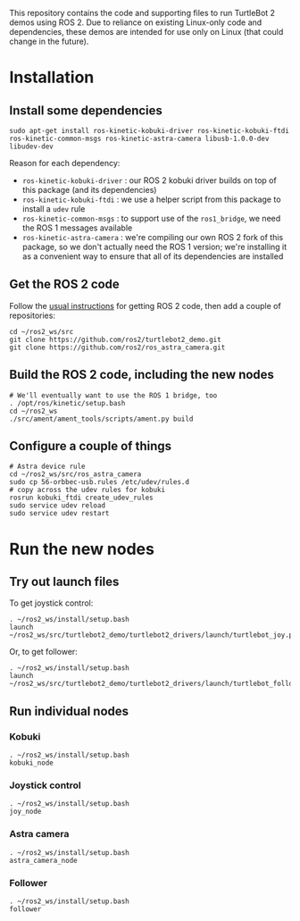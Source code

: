 This repository contains the code and supporting files to run TurtleBot 2 demos using ROS 2. Due to reliance on existing Linux-only code and dependencies, these demos are intended for use only on Linux (that could change in the future).

# Installation

## Install some dependencies
```
sudo apt-get install ros-kinetic-kobuki-driver ros-kinetic-kobuki-ftdi ros-kinetic-common-msgs ros-kinetic-astra-camera libusb-1.0.0-dev libudev-dev
```
Reason for each dependency:
* `ros-kinetic-kobuki-driver` : our ROS 2 kobuki driver builds on top of this package (and its dependencies)
* `ros-kinetic-kobuki-ftdi` : we use a helper script from this package to install a `udev` rule
* `ros-kinetic-common-msgs` : to support use of the `ros1_bridge`, we need the ROS 1 messages available
* `ros-kinetic-astra-camera` : we're compiling our own ROS 2 fork of this package, so we don't actually need the ROS 1 version; we're installing it as a convenient way to ensure that all of its dependencies are installed

## Get the ROS 2 code
Follow the [usual instructions](https://github.com/ros2/ros2/wiki/Linux-Development-Setup#get-ros-20-code) for getting ROS 2 code, then add a couple of repositories:
```
cd ~/ros2_ws/src
git clone https://github.com/ros2/turtlebot2_demo.git
git clone https://github.com/ros2/ros_astra_camera.git
```

## Build the ROS 2 code, including the new nodes
```
# We'll eventually want to use the ROS 1 bridge, too
. /opt/ros/kinetic/setup.bash
cd ~/ros2_ws
./src/ament/ament_tools/scripts/ament.py build
```
## Configure a couple of things
```
# Astra device rule
cd ~/ros2_ws/src/ros_astra_camera
sudo cp 56-orbbec-usb.rules /etc/udev/rules.d
# copy across the udev rules for kobuki
rosrun kobuki_ftdi create_udev_rules
sudo service udev reload
sudo service udev restart
```

# Run the new nodes

## Try out launch files
To get joystick control:
```
. ~/ros2_ws/install/setup.bash
launch ~/ros2_ws/src/turtlebot2_demo/turtlebot2_drivers/launch/turtlebot_joy.py
```
Or, to get follower:
```
. ~/ros2_ws/install/setup.bash
launch ~/ros2_ws/src/turtlebot2_demo/turtlebot2_drivers/launch/turtlebot_follow.py
```
## Run individual nodes
### Kobuki
```
. ~/ros2_ws/install/setup.bash
kobuki_node
```

### Joystick control
```
. ~/ros2_ws/install/setup.bash
joy_node
```

### Astra camera
```
. ~/ros2_ws/install/setup.bash
astra_camera_node
```

### Follower
```
. ~/ros2_ws/install/setup.bash
follower
```
